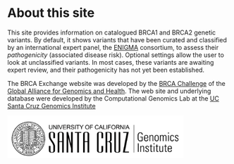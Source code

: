 # About this site

This site provides information on catalogued BRCA1 and BRCA2 genetic variants.  By default, it shows variants that have been curated and classified by an international expert panel, the [ENIGMA](http://enigmaconsortium.org/) consortium, to assess their *pathogenicity* (associated disease risk).  Optional settings allow the user to look at unclassified variants.  In most cases, these variants are awaiting expert review, and their pathogenicity has not yet been established.

The BRCA Exchange website was developed by the [BRCA Challenge](https://genomicsandhealth.org/work-products-demonstration-projects/brca-challenge-0) of the [Global Alliance for Genomics and Health](https://genomicsandhealth.org/).  The web site and underlying database were developed by the Computational Genomics Lab at the [UC Santa Cruz Genomics Institute](https://genomics.soe.ucsc.edu/)


<img src="ucsc_logo.png" style="width:400px;">